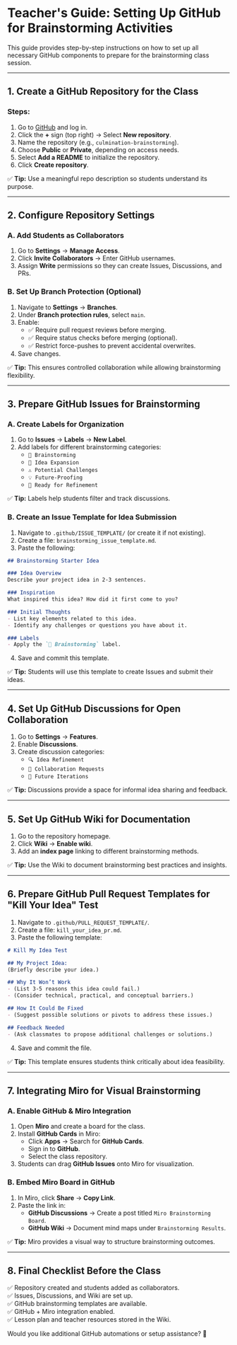 # Teacher's Guide: Setting Up GitHub for Brainstorming Activities

This guide provides step-by-step instructions on how to set up all necessary GitHub components to prepare for the brainstorming class session.

---

## **1. Create a GitHub Repository for the Class**
### **Steps:**
1. Go to [GitHub](https://github.com) and log in.
2. Click the **+** sign (top right) → Select **New repository**.
3. Name the repository (e.g., `culmination-brainstorming`).
4. Choose **Public** or **Private**, depending on access needs.
5. Select **Add a README** to initialize the repository.
6. Click **Create repository**.

✅ **Tip:** Use a meaningful repo description so students understand its purpose.

---

## **2. Configure Repository Settings**
### **A. Add Students as Collaborators**
1. Go to **Settings** → **Manage Access**.
2. Click **Invite Collaborators** → Enter GitHub usernames.
3. Assign **Write** permissions so they can create Issues, Discussions, and PRs.

### **B. Set Up Branch Protection (Optional)**
1. Navigate to **Settings** → **Branches**.
2. Under **Branch protection rules**, select `main`.
3. Enable:
   - ✅ Require pull request reviews before merging.
   - ✅ Require status checks before merging (optional).
   - ✅ Restrict force-pushes to prevent accidental overwrites.
4. Save changes.

✅ **Tip:** This ensures controlled collaboration while allowing brainstorming flexibility.

---

## **3. Prepare GitHub Issues for Brainstorming**
### **A. Create Labels for Organization**
1. Go to **Issues** → **Labels** → **New Label**.
2. Add labels for different brainstorming categories:
   - `🧠 Brainstorming`
   - `🔄 Idea Expansion`
   - `⚠️ Potential Challenges`
   - `💡 Future-Proofing`
   - `🚀 Ready for Refinement`

✅ **Tip:** Labels help students filter and track discussions.

### **B. Create an Issue Template for Idea Submission**
1. Navigate to `.github/ISSUE_TEMPLATE/` (or create it if not existing).
2. Create a file: `brainstorming_issue_template.md`.
3. Paste the following:

```markdown
## Brainstorming Starter Idea

### Idea Overview
Describe your project idea in 2-3 sentences.

### Inspiration
What inspired this idea? How did it first come to you?

### Initial Thoughts
- List key elements related to this idea.
- Identify any challenges or questions you have about it.

### Labels
- Apply the `🧠 Brainstorming` label.
```

4. Save and commit this template.

✅ **Tip:** Students will use this template to create Issues and submit their ideas.

---

## **4. Set Up GitHub Discussions for Open Collaboration**
1. Go to **Settings** → **Features**.
2. Enable **Discussions**.
3. Create discussion categories:
   - `🔍 Idea Refinement`
   - `🤝 Collaboration Requests`
   - `🚀 Future Iterations`

✅ **Tip:** Discussions provide a space for informal idea sharing and feedback.

---

## **5. Set Up GitHub Wiki for Documentation**
1. Go to the repository homepage.
2. Click **Wiki** → **Enable wiki**.
3. Add an **index page** linking to different brainstorming methods.

✅ **Tip:** Use the Wiki to document brainstorming best practices and insights.

---

## **6. Prepare GitHub Pull Request Templates for "Kill Your Idea" Test**
1. Navigate to `.github/PULL_REQUEST_TEMPLATE/`.
2. Create a file: `kill_your_idea_pr.md`.
3. Paste the following template:

```markdown
# Kill My Idea Test

## My Project Idea:
(Briefly describe your idea.)

## Why It Won’t Work
- (List 3-5 reasons this idea could fail.)
- (Consider technical, practical, and conceptual barriers.)

## How It Could Be Fixed
- (Suggest possible solutions or pivots to address these issues.)

## Feedback Needed
- (Ask classmates to propose additional challenges or solutions.)
```

4. Save and commit the file.

✅ **Tip:** This template ensures students think critically about idea feasibility.

---

## **7. Integrating Miro for Visual Brainstorming**
### **A. Enable GitHub & Miro Integration**
1. Open **Miro** and create a board for the class.
2. Install **GitHub Cards** in Miro:
   - Click **Apps** → Search for **GitHub Cards**.
   - Sign in to **GitHub**.
   - Select the class repository.
3. Students can drag **GitHub Issues** onto Miro for visualization.

### **B. Embed Miro Board in GitHub**
1. In Miro, click **Share** → **Copy Link**.
2. Paste the link in:
   - **GitHub Discussions** → Create a post titled `Miro Brainstorming Board`.
   - **GitHub Wiki** → Document mind maps under `Brainstorming Results`.

✅ **Tip:** Miro provides a visual way to structure brainstorming outcomes.

---

## **8. Final Checklist Before the Class**
✅ Repository created and students added as collaborators.  
✅ Issues, Discussions, and Wiki are set up.  
✅ GitHub brainstorming templates are available.  
✅ GitHub + Miro integration enabled.  
✅ Lesson plan and teacher resources stored in the Wiki.

Would you like additional GitHub automations or setup assistance? 🚀
